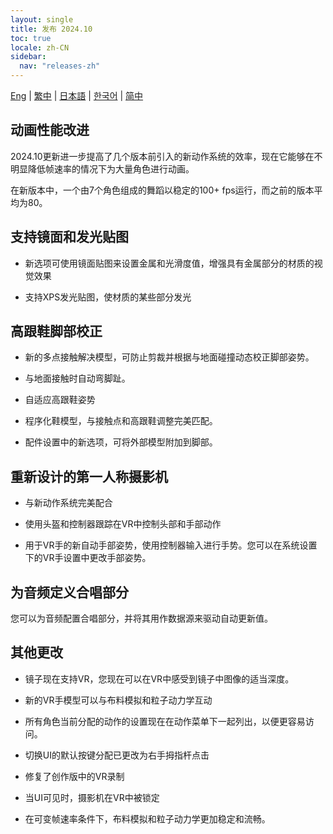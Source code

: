 ```yaml
---
layout: single
title: 发布 2024.10
toc: true
locale: zh-CN
sidebar:
  nav: "releases-zh"
---
```

[Eng](/dancexr/releases/2024.10) | [繁中](/tw/dancexr/releases/2024.10) | [日本語](/jp/dancexr/releases/2024.10) | [한국어](/kr/dancexr/releases/2024.10) | [简中](/zh/dancexr/releases/2024.10)

## 动画性能改进

2024.10更新进一步提高了几个版本前引入的新动作系统的效率，现在它能够在不明显降低帧速率的情况下为大量角色进行动画。

在新版本中，一个由7个角色组成的舞蹈以稳定的100+ fps运行，而之前的版本平均为80。


## 支持镜面和发光贴图

* 新选项可使用镜面贴图来设置金属和光滑度值，增强具有金属部分的材质的视觉效果

* 支持XPS发光贴图，使材质的某些部分发光


## 高跟鞋脚部校正

* 新的多点接触解决模型，可防止剪裁并根据与地面碰撞动态校正脚部姿势。

* 与地面接触时自动弯脚趾。

* 自适应高跟鞋姿势

* 程序化鞋模型，与接触点和高跟鞋调整完美匹配。

* 配件设置中的新选项，可将外部模型附加到脚部。


## 重新设计的第一人称摄影机

* 与新动作系统完美配合

* 使用头盔和控制器跟踪在VR中控制头部和手部动作

* 用于VR手的新自动手部姿势，使用控制器输入进行手势。您可以在系统设置下的VR手设置中更改手部姿势。


## 为音频定义合唱部分

您可以为音频配置合唱部分，并将其用作数据源来驱动自动更新值。


## 其他更改

* 镜子现在支持VR，您现在可以在VR中感受到镜子中图像的适当深度。

* 新的VR手模型可以与布料模拟和粒子动力学互动

* 所有角色当前分配的动作的设置现在在动作菜单下一起列出，以便更容易访问。

* 切换UI的默认按键分配已更改为右手拇指杆点击

* 修复了创作版中的VR录制

* 当UI可见时，摄影机在VR中被锁定

* 在可变帧速率条件下，布料模拟和粒子动力学更加稳定和流畅。